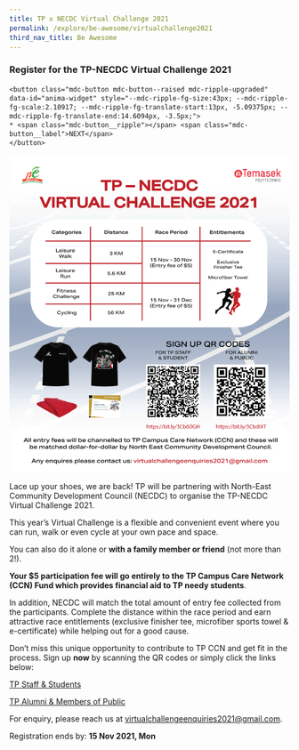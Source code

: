 ```yaml
---
title: TP x NECDC Virtual Challenge 2021
permalink: /explore/be-awesome/virtualchallenge2021
third_nav_title: Be Awesome
---
```

### Register for the TP-NECDC Virtual Challenge 2021
```
<button class="mdc-button mdc-button--raised mdc-ripple-upgraded" data-id="anima-widget" style="--mdc-ripple-fg-size:43px; --mdc-ripple-fg-scale:2.10917; --mdc-ripple-fg-translate-start:13px, -5.09375px; --mdc-ripple-fg-translate-end:14.6094px, -3.5px;">
* <span class="mdc-button__ripple"></span> <span class="mdc-button__label">NEXT</span>
</button>
```
![TP-NECDC Virtual Challenge](/images/tpnecdcvc2021.png)

Lace up your shoes, we are back! TP will be partnering with North-East Community Development Council (NECDC) to organise the TP-NECDC Virtual Challenge 2021.

This year’s Virtual Challenge is a flexible and convenient event where you can run, walk or even cycle at your own pace and space. 

You can also do it alone or **with a family member or friend** (not more than 2!). 

**Your $5 participation fee will go entirely to the TP Campus Care Network (CCN) Fund which provides financial aid to TP needy students**. 

In addition, NECDC will match the total amount of entry fee collected from the participants. Complete the distance within the race period and earn attractive race entitlements (exclusive finisher tee, microfiber sports towel & e-certificate) while helping out for a good cause.

Don’t miss this unique opportunity to contribute to TP CCN and get fit in the process. Sign up **now** by scanning the QR codes or simply click the links below:

[TP Staff & Students](https://bit.ly/3Cb6DGH)

[TP Alumni & Members of Public](https://bit.ly/3CbdIXT)

For enquiry, please reach us at virtualchallengeenquiries2021@gmail.com.

Registration ends by: **15 Nov 2021, Mon**